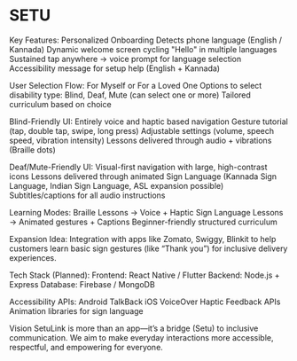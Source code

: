 # SETU
Key Features:
Personalized Onboarding
Detects phone language (English / Kannada)
Dynamic welcome screen cycling "Hello" in multiple languages
Sustained tap anywhere → voice prompt for language selection
Accessibility message for setup help (English + Kannada)

User Selection Flow:
For Myself or For a Loved One
Options to select disability type: Blind, Deaf, Mute (can select one or more)
Tailored curriculum based on choice

Blind-Friendly UI:
Entirely voice and haptic based navigation
Gesture tutorial (tap, double tap, swipe, long press)
Adjustable settings (volume, speech speed, vibration intensity)
Lessons delivered through audio + vibrations (Braille dots)

Deaf/Mute-Friendly UI:
Visual-first navigation with large, high-contrast icons
Lessons delivered through animated Sign Language (Kannada Sign Language, Indian Sign Language, ASL expansion possible)
Subtitles/captions for all audio instructions

Learning Modes:
Braille Lessons → Voice + Haptic
Sign Language Lessons → Animated gestures + Captions
Beginner-friendly structured curriculum

Expansion Idea:
Integration with apps like Zomato, Swiggy, Blinkit to help customers learn basic sign gestures (like “Thank you”) for inclusive delivery experiences.

Tech Stack (Planned):
Frontend: React Native / Flutter
Backend: Node.js + Express
Database: Firebase / MongoDB

Accessibility APIs:
Android TalkBack
iOS VoiceOver
Haptic Feedback APIs
Animation libraries for sign language

Vision
SetuLink is more than an app—it’s a bridge (Setu) to inclusive communication.
We aim to make everyday interactions more accessible, respectful, and empowering for everyone.
